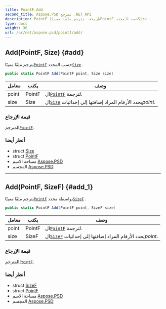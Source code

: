 ```yaml
---
title: PointF.Add
second_title: Aspose.PSD لمرجع .NET API
description: PointF طريقة. يترجم ملفًا معينًاPointF حسب المحددSize .
type: docs
weight: 30
url: /ar/net/aspose.psd/pointf/add/
---
```

## Add(PointF, Size) {#add}

يترجم ملفًا معينًا[`PointF`](../) حسب المحدد[`Size`](../../size/) .

```csharp
public static PointF Add(PointF point, Size size)
```

| معامل | يكتب | وصف |
| --- | --- | --- |
| point | PointF | ال[`PointF`](../) لترجمة. |
| size | Size | ال[`Size`](../../size/) يحدد الأرقام المراد إضافتها إلى إحداثيات*point*. |

### قيمة الإرجاع

المترجم[`PointF`](../).

### أنظر أيضا

* struct [Size](../../size/)
* struct [PointF](../)
* مساحة الاسم [Aspose.PSD](../../pointf/)
* المجسم [Aspose.PSD](../../../)

---

## Add(PointF, SizeF) {#add_1}

يترجم ملفًا معينًا[`PointF`](../) بواسطة محدد[`SizeF`](../../sizef/) .

```csharp
public static PointF Add(PointF point, SizeF size)
```

| معامل | يكتب | وصف |
| --- | --- | --- |
| point | PointF | ال[`PointF`](../) لترجمة. |
| size | SizeF | ال[`SizeF`](../../sizef/) يحدد الأرقام المراد إضافتها إلى إحداثيات*point*. |

### قيمة الإرجاع

المترجم[`PointF`](../).

### أنظر أيضا

* struct [SizeF](../../sizef/)
* struct [PointF](../)
* مساحة الاسم [Aspose.PSD](../../pointf/)
* المجسم [Aspose.PSD](../../../)


